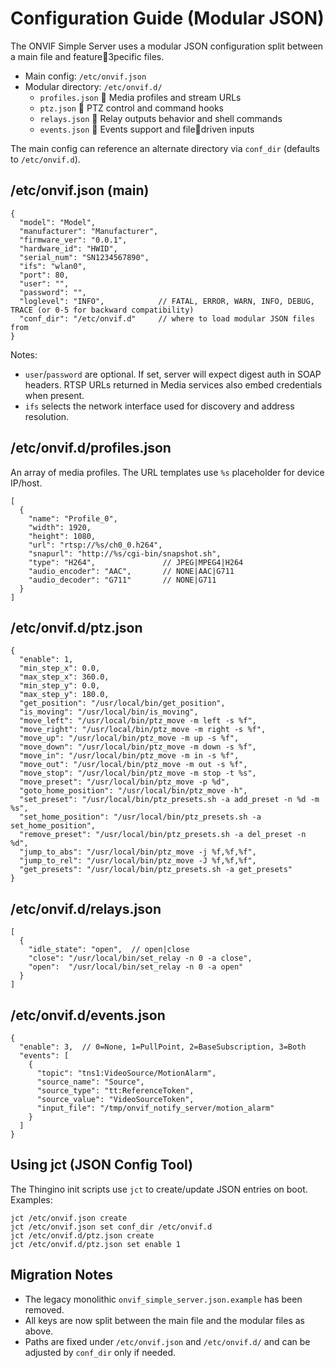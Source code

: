 # Configuration Guide (Modular JSON)

The ONVIF Simple Server uses a modular JSON configuration split between a main file and feature3pecific files.

- Main config: `/etc/onvif.json`
- Modular directory: `/etc/onvif.d/`
  - `profiles.json`  Media profiles and stream URLs
  - `ptz.json`  PTZ control and command hooks
  - `relays.json`  Relay outputs behavior and shell commands
  - `events.json`  Events support and filedriven inputs

The main config can reference an alternate directory via `conf_dir` (defaults to `/etc/onvif.d`).

## /etc/onvif.json (main)
```
{
  "model": "Model",
  "manufacturer": "Manufacturer",
  "firmware_ver": "0.0.1",
  "hardware_id": "HWID",
  "serial_num": "SN1234567890",
  "ifs": "wlan0",
  "port": 80,
  "user": "",
  "password": "",
  "loglevel": "INFO",            // FATAL, ERROR, WARN, INFO, DEBUG, TRACE (or 0-5 for backward compatibility)
  "conf_dir": "/etc/onvif.d"     // where to load modular JSON files from
}
```
Notes:
- `user`/`password` are optional. If set, server will expect digest auth in SOAP headers. RTSP URLs returned in Media services also embed credentials when present.
- `ifs` selects the network interface used for discovery and address resolution.

## /etc/onvif.d/profiles.json
An array of media profiles. The URL templates use `%s` placeholder for device IP/host.
```
[
  {
    "name": "Profile_0",
    "width": 1920,
    "height": 1080,
    "url": "rtsp://%s/ch0_0.h264",
    "snapurl": "http://%s/cgi-bin/snapshot.sh",
    "type": "H264",               // JPEG|MPEG4|H264
    "audio_encoder": "AAC",       // NONE|AAC|G711
    "audio_decoder": "G711"       // NONE|G711
  }
]
```

## /etc/onvif.d/ptz.json
```
{
  "enable": 1,
  "min_step_x": 0.0,
  "max_step_x": 360.0,
  "min_step_y": 0.0,
  "max_step_y": 180.0,
  "get_position": "/usr/local/bin/get_position",
  "is_moving": "/usr/local/bin/is_moving",
  "move_left": "/usr/local/bin/ptz_move -m left -s %f",
  "move_right": "/usr/local/bin/ptz_move -m right -s %f",
  "move_up": "/usr/local/bin/ptz_move -m up -s %f",
  "move_down": "/usr/local/bin/ptz_move -m down -s %f",
  "move_in": "/usr/local/bin/ptz_move -m in -s %f",
  "move_out": "/usr/local/bin/ptz_move -m out -s %f",
  "move_stop": "/usr/local/bin/ptz_move -m stop -t %s",
  "move_preset": "/usr/local/bin/ptz_move -p %d",
  "goto_home_position": "/usr/local/bin/ptz_move -h",
  "set_preset": "/usr/local/bin/ptz_presets.sh -a add_preset -n %d -m %s",
  "set_home_position": "/usr/local/bin/ptz_presets.sh -a set_home_position",
  "remove_preset": "/usr/local/bin/ptz_presets.sh -a del_preset -n %d",
  "jump_to_abs": "/usr/local/bin/ptz_move -j %f,%f,%f",
  "jump_to_rel": "/usr/local/bin/ptz_move -J %f,%f,%f",
  "get_presets": "/usr/local/bin/ptz_presets.sh -a get_presets"
}
```

## /etc/onvif.d/relays.json
```
[
  {
    "idle_state": "open",  // open|close
    "close": "/usr/local/bin/set_relay -n 0 -a close",
    "open":  "/usr/local/bin/set_relay -n 0 -a open"
  }
]
```

## /etc/onvif.d/events.json
```
{
  "enable": 3,  // 0=None, 1=PullPoint, 2=BaseSubscription, 3=Both
  "events": [
    {
      "topic": "tns1:VideoSource/MotionAlarm",
      "source_name": "Source",
      "source_type": "tt:ReferenceToken",
      "source_value": "VideoSourceToken",
      "input_file": "/tmp/onvif_notify_server/motion_alarm"
    }
  ]
}
```

## Using jct (JSON Config Tool)
The Thingino init scripts use `jct` to create/update JSON entries on boot.
Examples:
```
jct /etc/onvif.json create
jct /etc/onvif.json set conf_dir /etc/onvif.d
jct /etc/onvif.d/ptz.json create
jct /etc/onvif.d/ptz.json set enable 1
```

## Migration Notes
- The legacy monolithic `onvif_simple_server.json.example` has been removed.
- All keys are now split between the main file and the modular files as above.
- Paths are fixed under `/etc/onvif.json` and `/etc/onvif.d/` and can be adjusted by `conf_dir` only if needed.


